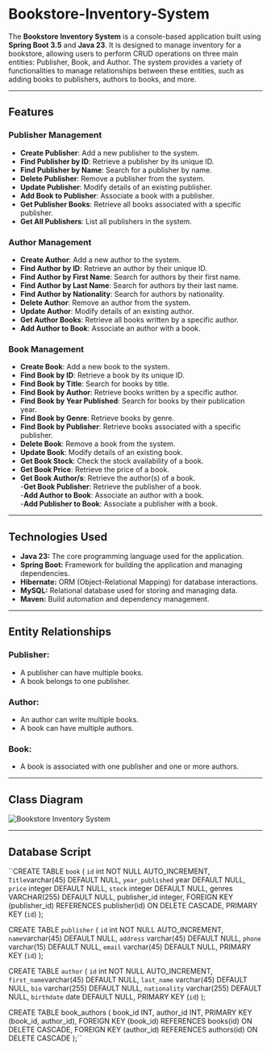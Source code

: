 # Bookstore-Inventory-System
The **Bookstore Inventory System** is a console-based application built using **Spring Boot 3.5** and **Java 23**. It is designed to manage inventory for a bookstore, allowing users to perform CRUD operations on three main entities: Publisher, Book, and Author. The system provides a variety of functionalities to manage relationships between these entities, such as adding books to publishers, authors to books, and more.
___
## Features
### Publisher Management
- **Create Publisher**: Add a new publisher to the system. <br>
- **Find Publisher by ID**: Retrieve a publisher by its unique ID. <br>
- **Find Publisher by Name**: Search for a publisher by name.<br>
- **Delete Publisher**: Remove a publisher from the system.<br>
- **Update Publisher**: Modify details of an existing publisher.<br>
- **Add Book to Publisher**: Associate a book with a publisher.<br>
- **Get Publisher Books**: Retrieve all books associated with a specific publisher.<br>
- **Get All Publishers**: List all publishers in the system.<br>

### Author Management
- **Create Author**: Add a new author to the system.<br>
- **Find Author by ID**: Retrieve an author by their unique ID.<br>
- **Find Author by First Name**: Search for authors by their first name.<br>
- **Find Author by Last Name**: Search for authors by their last name.<br>
- **Find Author by Nationality**: Search for authors by nationality.<br>
- **Delete Author**: Remove an author from the system.<br>
- **Update Author**: Modify details of an existing author.<br>
- **Get Author Books**: Retrieve all books written by a specific author.<br>
- **Add Author to Book**: Associate an author with a book.<br>

### Book Management
- **Create Book**: Add a new book to the system. <br>
- **Find Book by ID**: Retrieve a book by its unique ID.<br>
- **Find Book by Title**: Search for books by title.<br>
- **Find Book by Author**: Retrieve books written by a specific author.<br>
- **Find Book by Year Published**: Search for books by their publication year.<br>
- **Find Book by Genre**: Retrieve books by genre.<br>
- **Find Book by Publisher**: Retrieve books associated with a specific publisher.<br>
- **Delete Book**: Remove a book from the system.<br>
- **Update Book**: Modify details of an existing book.<br>
- **Get Book Stock**: Check the stock availability of a book.<br>
- **Get Book Price**: Retrieve the price of a book.<br>
- **Get Book Author/s**: Retrieve the author(s) of a book.<br>
-**Get Book Publisher**: Retrieve the publisher of a book.<br>
-**Add Author to Book**: Associate an author with a book.<br>
-**Add Publisher to Book**: Associate a publisher with a book.<br>
___
## Technologies Used
- **Java 23:** The core programming language used for the application.
- **Spring Boot:** Framework for building the application and managing dependencies.
- **Hibernate:** ORM (Object-Relational Mapping) for database interactions.
- **MySQL:** Relational database used for storing and managing data.
- **Maven:** Build automation and dependency management.
___
## Entity Relationships
### Publisher:
- A publisher can have multiple books.
- A book belongs to one publisher.

### Author:
- An author can write multiple books. 
- A book can have multiple authors.

### Book:
- A book is associated with one publisher and one or more authors.
___
## Class Diagram
 ![Bookstore Inventory System](https://github.com/user-attachments/assets/afbc4479-b0b9-4ba0-afe9-47c5b40c6400)
___
## Database Script
``CREATE TABLE `book` (
  `id` int NOT NULL AUTO_INCREMENT,
  `Title`varchar(45) DEFAULT NULL,
  `year_published` year DEFAULT NULL,
    `price` integer DEFAULT NULL,
      `stock` integer DEFAULT NULL,
	genres VARCHAR(255) DEFAULT NULL,
      publisher_id integer,
    FOREIGN KEY (publisher_id) REFERENCES publisher(id) ON DELETE CASCADE,
  PRIMARY KEY (`id`)
);



CREATE TABLE `publisher` (
  `id` int NOT NULL AUTO_INCREMENT,
  `name`varchar(45) DEFAULT NULL,
  `address` varchar(45) DEFAULT NULL,
   `phone` varchar(15) DEFAULT NULL,
  `email` varchar(45) DEFAULT NULL,
  PRIMARY KEY (`id`)
);
  

CREATE TABLE `author` (
  `id` int NOT NULL AUTO_INCREMENT,
  `first_name`varchar(45) DEFAULT NULL,
  `last_name` varchar(45) DEFAULT NULL,
   `bio` varchar(255) DEFAULT NULL,
   `nationality` varchar(255) DEFAULT NULL,
  `birthdate` date DEFAULT NULL,
  PRIMARY KEY (`id`)
);



CREATE TABLE book_authors (
    book_id INT,
    author_id INT,
    PRIMARY KEY (book_id, author_id),
    FOREIGN KEY (book_id) REFERENCES books(id) ON DELETE CASCADE,
    FOREIGN KEY (author_id) REFERENCES authors(id) ON DELETE CASCADE
);``


